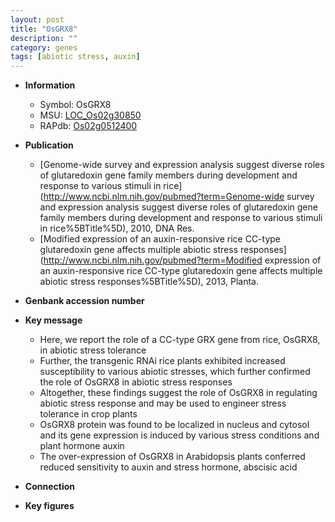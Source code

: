 ```yaml
---
layout: post
title: "OsGRX8"
description: ""
category: genes
tags: [abiotic stress, auxin]
---
```


* **Information**  
    + Symbol: OsGRX8  
    + MSU: [LOC_Os02g30850](http://rice.plantbiology.msu.edu/cgi-bin/ORF_infopage.cgi?orf=LOC_Os02g30850)  
    + RAPdb: [Os02g0512400](http://rapdb.dna.affrc.go.jp/viewer/gbrowse_details/irgsp1?name=Os02g0512400)  

* **Publication**  
    + [Genome-wide survey and expression analysis suggest diverse roles of glutaredoxin gene family members during development and response to various stimuli in rice](http://www.ncbi.nlm.nih.gov/pubmed?term=Genome-wide survey and expression analysis suggest diverse roles of glutaredoxin gene family members during development and response to various stimuli in rice%5BTitle%5D), 2010, DNA Res.
    + [Modified expression of an auxin-responsive rice CC-type glutaredoxin gene affects multiple abiotic stress responses](http://www.ncbi.nlm.nih.gov/pubmed?term=Modified expression of an auxin-responsive rice CC-type glutaredoxin gene affects multiple abiotic stress responses%5BTitle%5D), 2013, Planta.

* **Genbank accession number**  

* **Key message**  
    + Here, we report the role of a CC-type GRX gene from rice, OsGRX8, in abiotic stress tolerance
    + Further, the transgenic RNAi rice plants exhibited increased susceptibility to various abiotic stresses, which further confirmed the role of OsGRX8 in abiotic stress responses
    + Altogether, these findings suggest the role of OsGRX8 in regulating abiotic stress response and may be used to engineer stress tolerance in crop plants
    + OsGRX8 protein was found to be localized in nucleus and cytosol and its gene expression is induced by various stress conditions and plant hormone auxin
    + The over-expression of OsGRX8 in Arabidopsis plants conferred reduced sensitivity to auxin and stress hormone, abscisic acid

* **Connection**  

* **Key figures**  



